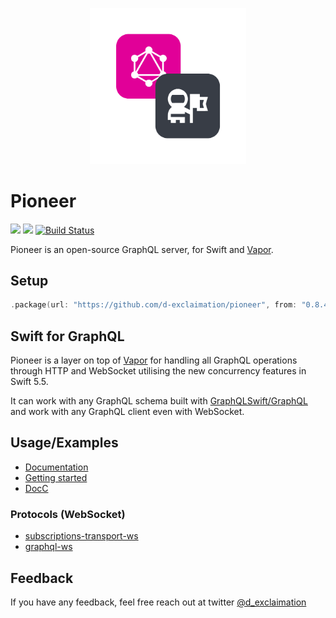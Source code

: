 <p align="center">
    <img src="./logo.png" width="250" />
</p>

# Pioneer

[![](https://img.shields.io/endpoint?url=https%3A%2F%2Fswiftpackageindex.com%2Fapi%2Fpackages%2Fd-exclaimation%2Fpioneer%2Fbadge%3Ftype%3Dswift-versions&style=flat-square)](https://swiftpackageindex.com/d-exclaimation/pioneer)
[![](https://img.shields.io/endpoint?url=https%3A%2F%2Fswiftpackageindex.com%2Fapi%2Fpackages%2Fd-exclaimation%2Fpioneer%2Fbadge%3Ftype%3Dplatforms&style=flat-square)](https://swiftpackageindex.com/d-exclaimation/pioneer)
[![Build Status](https://img.shields.io/endpoint.svg?url=https%3A%2F%2Factions-badge.atrox.dev%2Fd-exclaimation%2Fpioneer%2Fbadge%3Fref%3Dmain&style=flat-square)](https://actions-badge.atrox.dev/d-exclaimation/pioneer/goto?ref=main)

Pioneer is an open-source GraphQL server, for Swift and [Vapor](https://github.com/vapor/vapor).

## Setup

```swift
.package(url: "https://github.com/d-exclaimation/pioneer", from: "0.8.4")
```

## Swift for GraphQL

Pioneer is a layer on top of [Vapor](https://github.com/vapor/vapor) for handling all GraphQL operations through HTTP and WebSocket utilising the new concurrency features in Swift 5.5.

It can work with any GraphQL schema built with [GraphQLSwift/GraphQL](https://github.com/GraphQLSwift/GraphQL) and work with any GraphQL client even with WebSocket.

## Usage/Examples

- [Documentation](https://pioneer-graphql.netlify.app)
- [Getting started](https://pioneer-graphql.netlify.app/guides/getting-started/setup/)
- [DocC](https://swiftpackageindex.com/d-exclaimation/pioneer/main/documentation/pioneer)

### Protocols (WebSocket)

- [subscriptions-transport-ws](https://github.com/apollographql/subscriptions-transport-ws/blob/master/PROTOCOL.md)
- [graphql-ws](https://github.com/enisdenjo/graphql-ws/blob/master/PROTOCOL.md)

## Feedback

If you have any feedback, feel free reach out at twitter [@d_exclaimation](https://www.twitter.com/d_exclaimation)
